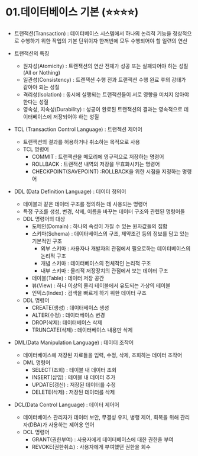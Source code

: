 # 01.데이터베이스 기본 (⭐⭐⭐⭐)

- 트랜잭션(Transaction) : 데이터베이스 시스템에서 하나의 논리적 기능을 정상적으로 수행하기 위한 작업의 기본 단위이자 한꺼번에 모두 수행되어야 할 일련의 연산
- 트랜잭션의 특징
    - 원자성(Atomicity) : 트랜잭션의 연산 전체가 성공 또는 실패되어야 하는 성질 (All or Nothing)
    - 일관성(Consistency) : 트랜잭션 수행 전과 트랜잭션 수행 완료 후의 강태가 같아야 되는 성질
    - 격리성(Isolation) : 동시에 실행되는 트랜잭션들이 서로 영향을 미치지 않아야 한다는 성질
    - 영속성, 지속성(Durability) : 성공이 완료된 트랜잭션의 결과는 영속적으로 데이터베이스에 저장되어야 하는 성질

- TCL (Transaction Control Language) : 트랜젝션 제어어
    - 트랜잭션의 결과를 허용하거나 취소하는 목적으로 사용
    - TCL 명령어
        - COMMIT : 트랜잭션을 메모리에 영구적으로 저장하는 명령어
        - ROLLBACK : 트랜잭션 내역의 저장을 무효화시키는 명령어
        - CHECKPOINT(SAVEPOINT) :ROLLBACK을 위한 시점을 지정하는 명령어

- DDL (Data Definition Language) : 데이터 정의어
    - 테이블과 같은 데이터 구조를 정의하는 데 사용되는 명령어
    - 특정 구조를 생성, 변경, 삭제, 이름을 바꾸는 데이터 구조와 관련된 명령어들
    - DDL 명령어의 대상
        - 도메인(Domain) : 하나의 속성이 가질 수 있는 원자값들의 집합
        - 스키마(Schema) : 데이터베이스의 구조, 제약조건 등의 정보를 담고 있는 기본적인 구조
            - 외부 스키마 : 사용자나 개발자의 관점에서 필요로하는 데이터베이스의 논리적 구조
            - 개념 스키마 : 데이터베이스의 전체적인 논리적 구조
            - 내부 스키마 : 물리적 저장장치의 관점에서 보는 데이터 구조
        - 테이블(Table) : 데이터 저장 공간
        - 뷰(View) : 하나 이상의 물리 테이블에서 유도되는 가상의 테이블
        - 인덱스(Index) : 검색을 빠르게 하기 위한 데이터 구조
    - DDL 명령어
        - CREATE(생성) : 데이터베이스 생성
        - ALTER(수정) : 데이터베이스 변경
        - DROP(삭제): 데이터베이스 삭제
        - TRUNCATE(삭제) : 데이터베이스 내용만 삭제

- DML(Data Manipulation Language) : 데이터 조작어
    - 데이터베이스에 저장된 자료들을 입력, 수정, 삭제, 조회하는 데이터 조작어
    - DML 명령어
        - SELECT(조회) : 테이블 내 데이터 조회
        - INSERT(삽입) : 테이블 내 데이터 추가
        - UPDATE(갱신) : 저장된 데이터를 수정
        - DELETE(삭제) : 저장된 데이터를 삭제

- DCL(Data Control Language) : 데이터 제어어
    - 데이터베이스 관리자가 데이터 보안, 무결성 유지, 병행 제어, 회복을 위해 관리자(DBA)가 사용하는 제어용 언어
    - DCL 명령어
        - GRANT(권한부여) : 사용자에게 데이터베이스에 대한 권한을 부여
        - REVOKE(권한취소) : 사용자에게 부여했던 권한을 회수